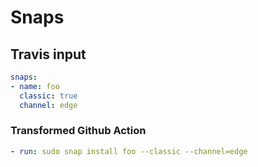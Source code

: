 # Snaps

## Travis input

```yaml
snaps:
- name: foo
  classic: true
  channel: edge
```

### Transformed Github Action

```yaml
- run: sudo snap install foo --classic --channel=edge
```
